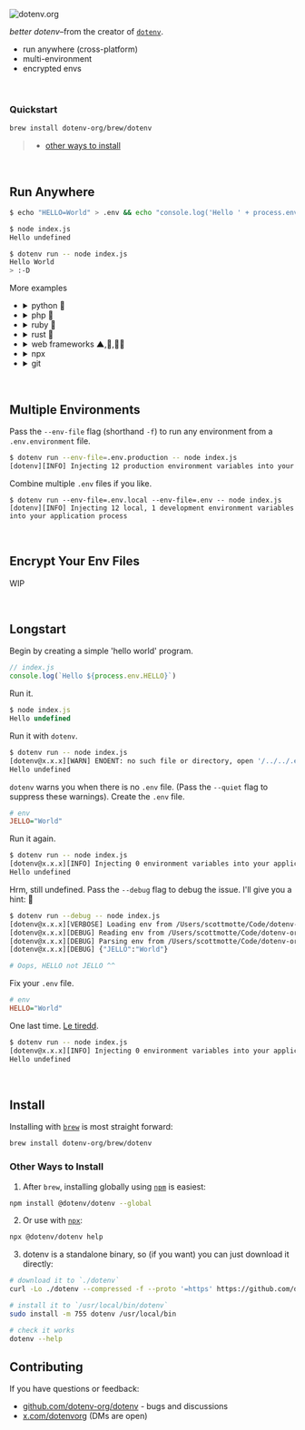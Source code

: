 ![dotenv.org](https://dotenv.org/better-banner.png)

*better dotenv*–from the creator of [`dotenv`](https://github.com/motdotla/dotenv).

* run anywhere (cross-platform)
* multi-environment
* encrypted envs

&nbsp;


### Quickstart

```sh
brew install dotenv-org/brew/dotenv
```
> * [other ways to install](#other-ways-to-install)

&nbsp;

## Run Anywhere

```sh
$ echo "HELLO=World" > .env && echo "console.log('Hello ' + process.env.HELLO)" > index.js

$ node index.js
Hello undefined

$ dotenv run -- node index.js
Hello World
> :-D
```

More examples

* <details><summary>python 🐍</summary><br>

  ```sh
  $ echo 'import os;print("Hello " + os.getenv("HELLO", ""))' > index.py

  $ dotenv run -- python3 index.py
  Hello World
  ```

  </details>
* <details><summary>php 🐘</summary><br>

  ```sh
  $ echo '<?php echo "Hello {$_SERVER["HELLO"]}\n";' > index.php

  $ dotenv run -- php index.php
  Hello World
  ```

  </details>
* <details><summary>ruby 💎</summary><br>

  ```sh
  $ echo 'puts "Hello #{ENV["HELLO"]}"' > index.rb

  $ dotenv run -- ruby index.rb
  Hello World
  ```

  </details>
* <details><summary>rust 🦀</summary><br>

  ```sh
  $ echo 'fn main() {let hello = std::env::var("HELLO").unwrap_or("".to_string());println!("Hello {hello}");}' > src/main.rs

  $ dotenv run -- cargo run
  Hello World
  ```

  </details>
* <details><summary>web frameworks ▲,🚂,👩‍🎨</summary><br>

  ```sh
  $ dotenv run -- next dev
  $ dotenv run -- npm start
  $ dotenv run -- bin/rails s
  $ dotenv run -- php artisan serve
  ```

  </details>
* <details><summary>npx</summary><br>

  ```sh
  # alternatively use npx
  $ npx @dotenv/dotenv run -- node index.js
  $ npx @dotenv/dotenv run -- next dev
  $ npx @dotenv/dotenv run -- npm start
  ```

  </details>
* <details><summary>git</summary><br>

  ```sh
  # use as a git submodule
  $ git dotenv run -- node index.js
  $ git dotenv run -- next dev
  $ git dotenv run -- npm start
  ```

  </details>

&nbsp;

## Multiple Environments

Pass the `--env-file` flag (shorthand `-f`) to run any environment from a `.env.environment` file.

```sh
$ dotenv run --env-file=.env.production -- node index.js
[dotenv][INFO] Injecting 12 production environment variables into your application process
```

Combine multiple `.env` files if you like.

```
$ dotenv run --env-file=.env.local --env-file=.env -- node index.js
[dotenv][INFO] Injecting 12 local, 1 development environment variables into your application process
```

&nbsp;

## Encrypt Your Env Files

WIP

&nbsp;

## Longstart

Begin by creating a simple 'hello world' program.

```js
// index.js
console.log(`Hello ${process.env.HELLO}`)
```

Run it.

```js
$ node index.js
Hello undefined
```

Run it with `dotenv`.

```sh
$ dotenv run -- node index.js
[dotenv@x.x.x][WARN] ENOENT: no such file or directory, open '/../../.env'
Hello undefined
```

`dotenv` warns you when there is no `.env` file. (Pass the `--quiet` flag to suppress these warnings). Create the `.env` file.

```ini
# env
JELLO="World"
```

Run it again.

```sh
$ dotenv run -- node index.js
[dotenv@x.x.x][INFO] Injecting 0 environment variables into your application process
Hello undefined
```

Hrm, still undefined. Pass the `--debug` flag to debug the issue. I'll give you a hint: 🍮

```sh
$ dotenv run --debug -- node index.js
[dotenv@x.x.x][VERBOSE] Loading env from /Users/scottmotte/Code/dotenv-org/temp/sandbox2/.env
[dotenv@x.x.x][DEBUG] Reading env from /Users/scottmotte/Code/dotenv-org/temp/sandbox2/.env
[dotenv@x.x.x][DEBUG] Parsing env from /Users/scottmotte/Code/dotenv-org/temp/sandbox2/.env
[dotenv@x.x.x][DEBUG] {"JELLO":"World"}

# Oops, HELLO not JELLO ^^
```

Fix your `.env` file.

```ini
# env
HELLO="World"
```

One last time. [Le tiredd](https://youtu.be/kCpjgl2baLs?t=41).

```sh
$ dotenv run -- node index.js
[dotenv@x.x.x][INFO] Injecting 0 environment variables into your application process
Hello undefined
```

&nbsp;


## Install

Installing with [`brew`](https://brew.sh) is most straight forward:

```sh
brew install dotenv-org/brew/dotenv
```

### Other Ways to Install

1. After `brew`, installing globally using [`npm`](https://www.npmjs.com/package/@dotenv/dotenv) is easiest:

```sh
npm install @dotenv/dotenv --global
```

2. Or use with [`npx`](https://www.npmjs.com/package/npx):

```sh
npx @dotenv/dotenv help
```

3. dotenv is a standalone binary, so (if you want) you can just download it directly:

```sh
# download it to `./dotenv`
curl -Lo ./dotenv --compressed -f --proto '=https' https://github.com/dotenv-org/dotenv/releases/latest/download/dotenv-$(uname)-$(uname -m).tar.gz

# install it to `/usr/local/bin/dotenv`
sudo install -m 755 dotenv /usr/local/bin

# check it works
dotenv --help
```

## Contributing

If you have questions or feedback:

* [github.com/dotenv-org/dotenv](https://github.com/dotenv-org/dotenv) - bugs and discussions
* [x.com/dotenvorg](https://x.com/dotenvorg) (DMs are open)
